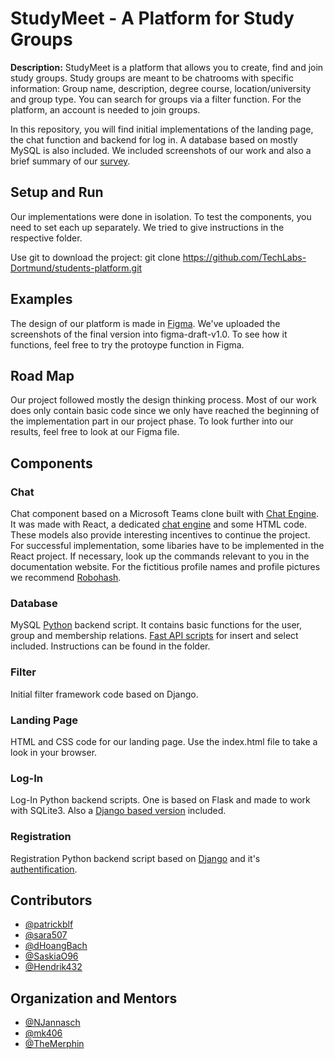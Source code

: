 # StudyMeet - A Platform for Study Groups

**Description:** StudyMeet is a platform that allows you to create, find and join study groups. 
Study groups are meant to be chatrooms with specific information: Group name, description, degree course, location/university and group type.
You can search for groups via a filter function. For the platform, an account is needed to join groups.

In this repository, you will find initial implementations of the landing page, the chat function and backend for log in. A database based on mostly MySQL is also included.
We included screenshots of our work and also a brief summary of our [survey](https://umfragen.tu-dortmund.de/index.php/188353?lang=de).

## Setup and Run
Our implementations were done in isolation. To test the components, you need to set each up separately.
We tried to give instructions in the respective folder.

Use git to download the project:
git clone https://github.com/TechLabs-Dortmund/students-platform.git

## Examples
The design of our platform is made in [Figma](https://www.figma.com/file/fT4NbWfoZmmMpFSuUUv7R8/English-Version).
We've uploaded the screenshots of the final version into figma-draft-v1.0. To see how it functions, feel free to try the protoype function in Figma.

## Road Map
Our project followed mostly the design thinking process. 
Most of our work does only contain basic code since we only have reached the beginning of the implementation part in our project phase.
To look further into our results, feel free to look at our Figma file.

## Components
### Chat
Chat component based on a Microsoft Teams clone built with [Chat Engine](https://chatengine.io/). It was made with React, a dedicated [chat engine](https://www.npmjs.com/package/react-chat-engine) and some HTML code.
These models also provide interesting incentives to continue the project.
For successful implementation, some libaries have to be implemented in the React project. 
If necessary, look up the commands relevant to you in the documentation website.
For the fictitious profile names and profile pictures we recommend [Robohash](https://robohash.org/).

### Database
MySQL [Python](https://www.freecodecamp.org/news/connect-python-with-sql/) backend script. It contains basic functions for the user, group and membership relations.
[Fast API scripts](https://fastapi.tiangolo.com/de/tutorial/) for insert and select included.
Instructions can be found in the folder.

### Filter
Initial filter framework code based on Django.

### Landing Page
HTML and CSS code for our landing page. Use the index.html file to take a look in your browser.

### Log-In
Log-In Python backend scripts. One is based on Flask and made to work with SQLite3.
Also a [Django based version](https://www.ordinarycoders.com/blog/article/django-user-register-login-logout) included.

### Registration
Registration Python backend script based on [Django](https://django-registration.readthedocs.io/en/2.0/quickstart.html) and it's [authentification](https://docs.djangoproject.com/en/3.2/topics/auth/customizing/).

## Contributors

- [@patrickblf](https://github.com/patrickblf)
- [@sara507](https://github.com/Sara507)
- [@dHoangBach](https://github.com/dHoangBach)
- [@SaskiaO96](https://github.com/SaskiaO96)
- [@Hendrik432](https://github.com/Hendrik432)

## Organization and Mentors
- [@NJannasch](https://github.com/NJannasch)
- [@mk406](https://github.com/mk406)
- [@TheMerphin](https://github.com/TheMerphin)
